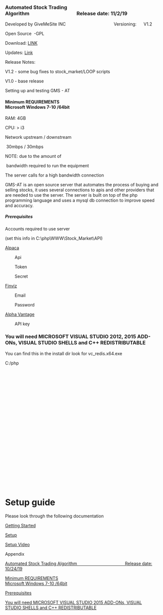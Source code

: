 <body class="c22"><h3 class="c18" id="h.zwigvrk2u4j"><span class="c6">Automated Stock Trading Algorithm</span><span class="c16">&nbsp;&nbsp;&nbsp;&nbsp;&nbsp;&nbsp;&nbsp;&nbsp;&nbsp;&nbsp;&nbsp;&nbsp;&nbsp;&nbsp;&nbsp;&nbsp;&nbsp;&nbsp;&nbsp;&nbsp;&nbsp;&nbsp;&nbsp;&nbsp;&nbsp;&nbsp;&nbsp;&nbsp;&nbsp;&nbsp;&nbsp;&nbsp;&nbsp;&nbsp;&nbsp;&nbsp;&nbsp;&nbsp;&nbsp;&nbsp;Release date: 11/2/19</span></h3><p class="c4"><span class="c5">Developed by GiveMeSite INC&nbsp;&nbsp;&nbsp;&nbsp;&nbsp;&nbsp;&nbsp;&nbsp;&nbsp;&nbsp;&nbsp;&nbsp;&nbsp;&nbsp;&nbsp;&nbsp;&nbsp;&nbsp;&nbsp;&nbsp;&nbsp;&nbsp;&nbsp;&nbsp;&nbsp;&nbsp;&nbsp;&nbsp;&nbsp;&nbsp;&nbsp;&nbsp;&nbsp;&nbsp;&nbsp;&nbsp;&nbsp;&nbsp;&nbsp;&nbsp;Versioning: &nbsp; &nbsp; &nbsp;V1.2 </span></p><p class="c4"><span class="c5">Open Source &nbsp;-GPL</span></p><p class="c2"><span class="c5"></span></p><p class="c4"><span>Download: </span><span class="c1"><a class="c3" href="https://www.google.com/url?q=https://drive.google.com/file/d/1nP-tJuN_vPQAbPyOefDizv7JVlEVajNK/view?usp%3Dsharing&amp;sa=D&amp;ust=1572749446755000">LINK</a></span></p><p class="c4"><span>Updates: </span><span class="c1"><a class="c3" href="https://www.google.com/url?q=https://docs.google.com/document/d/1Wc7gpU2DXHTt8MXYfoQlDiqcit8XET5mUCGNgLP8_d0/edit?usp%3Dsharing&amp;sa=D&amp;ust=1572749446755000">Link</a></span></p><p class="c2"><span class="c5"></span></p><p class="c4"><span class="c21">Release Notes: </span></p><p class="c4"><span class="c5">V1.2 - some bug fixes to stock_market/LOOP scripts </span></p><p class="c4"><span>V1.0 - base release </span></p><p class="c2"><span class="c5"></span></p><p class="c4 c13"><span class="c5">Setting up and testing GMS - AT</span></p><p class="c2 c13"><span class="c5"></span></p><p class="c2 c13"><span class="c5"></span></p><h4 class="c9" id="h.rqykganqmxkk"><span class="c19">Minimum REQUIREMENTS <br>Microsoft Windows 7-10 /64bit</span></h4><p class="c4"><span class="c7">RAM: 4GB</span></p><p class="c4"><span class="c7">CPU: &gt; i3 </span></p><p class="c4"><span class="c7">Network upstream / downstream</span></p><p class="c4"><span class="c7">&nbsp;30mbps / 30mbps </span></p><p class="c4"><span class="c8">NOTE: due to the amount of</span></p><p class="c4"><span class="c8">&nbsp;bandwidth required to run the equipment </span></p><p class="c4"><span class="c8">The server calls for a high bandwidth connection &nbsp;</span></p><p class="c2"><span class="c8"></span></p><p class="c2"><span class="c8"></span></p><p class="c2"><span class="c8"></span></p><p class="c2"><span class="c8"></span></p><p class="c4"><span class="c8">GMS-AT is an open source server that automates the process of buying and selling stocks, it uses several connections to apis and other providers that are needed to use the server. The server is built on top of the php programming language and uses a mysql db connection to improve speed and accuracy.</span></p><p class="c2"><span class="c8"></span></p><p class="c2"><span class="c8"></span></p><p class="c2"><span class="c8"></span></p><p class="c2"><span class="c8"></span></p><p class="c2"><span class="c8"></span></p><p class="c2"><span class="c8"></span></p><h5 class="c12" id="h.uhn8wbaxs8w4"><span class="c8">Prerequisites</span></h5><p class="c2"><span class="c8"></span></p><p class="c4"><span class="c5">Accounts required to use server</span></p><p class="c4"><span class="c5">(set this info in C:\php\WWW\Stock_Market\API)</span></p><p class="c2"><span class="c5"></span></p><p class="c4"><span class="c1"><a class="c3" href="https://www.google.com/url?q=https://alpaca.markets&amp;sa=D&amp;ust=1572749446758000">Alpaca </a></span></p><p class="c4"><span class="c5">&nbsp;&nbsp;&nbsp;&nbsp;&nbsp;&nbsp;&nbsp;&nbsp;Api </span></p><p class="c4"><span class="c5">&nbsp;&nbsp;&nbsp;&nbsp;&nbsp;&nbsp;&nbsp;&nbsp;Token</span></p><p class="c4"><span class="c5">&nbsp;&nbsp;&nbsp;&nbsp;&nbsp;&nbsp;&nbsp;&nbsp;Secret</span></p><p class="c4"><span class="c1"><a class="c3" href="https://www.google.com/url?q=https://finviz.com/elite.ashx&amp;sa=D&amp;ust=1572749446759000">Finviz</a></span></p><p class="c4"><span class="c5">&nbsp;&nbsp;&nbsp;&nbsp;&nbsp;&nbsp;&nbsp;&nbsp;Email</span></p><p class="c4"><span class="c5">&nbsp;&nbsp;&nbsp;&nbsp;&nbsp;&nbsp;&nbsp;&nbsp;Password</span></p><p class="c4"><span class="c1"><a class="c3" href="https://www.google.com/url?q=https://www.alphavantage.co/&amp;sa=D&amp;ust=1572749446759000">Alpha Vantage </a></span></p><p class="c4"><span class="c5">&nbsp;&nbsp;&nbsp;&nbsp;&nbsp;&nbsp;&nbsp;&nbsp;API key </span></p><p class="c2"><span class="c5"></span></p><p class="c2"><span class="c5"></span></p><h3 class="c18" id="h.svwf56zhexe7"><span class="c16">You will need MICROSOFT VISUAL STUDIO 2012, 2015 ADD-ONs, VISUAL STUDIO SHELLS and C++ REDISTRIBUTABLE</span></h3><p class="c4"><span class="c5">You can find this in the install dir look for vc_redis.x64.exe</span></p><p class="c4"><span class="c5">C:/php</span></p><p class="c4"><span style="overflow: hidden; display: inline-block; margin: 0.00px 0.00px; border: 0.00px solid #000000; transform: rotate(0.00rad) translateZ(0px); -webkit-transform: rotate(0.00rad) translateZ(0px); width: 192.50px; height: 376.18px;"><img alt="" src="images/image1.png" style="width: 800.53px; height: 860.19px; margin-left: -193.72px; margin-top: -360.57px; transform: rotate(0.00rad) translateZ(0px); -webkit-transform: rotate(0.00rad) translateZ(0px);" title=""></span></p><h1 class="c17 c23" id="h.f7a1tmsgir8a"><span class="c10"></span></h1><h1 class="c17" id="h.f7a1tmsgir8a-1"><span class="c10">Setup guide </span></h1><p class="c2"><span class="c5"></span></p><p class="c4"><span class="c5">Please look through the following documentation </span></p><p class="c2"><span class="c5"></span></p><p class="c2"><span class="c5"></span></p><p class="c2"><span class="c5"></span></p><p class="c2"><span class="c5"></span></p><p class="c2"><span class="c5"></span></p><p class="c4"><span class="c1"><a class="c3" href="https://www.google.com/url?q=https://docs.google.com/document/d/1EmDb1TL4Rs1e88D02cndFEKPBhAEtkqOrBSFEyoX5XU/edit?usp%3Dsharing&amp;sa=D&amp;ust=1572749446761000">Getting Started </a></span></p><p class="c2"><span class="c5"></span></p><p class="c4"><span class="c1"><a class="c3" href="https://www.google.com/url?q=https://docs.google.com/document/d/1AyVop7IgSTI2-wvlhmNwXqwJe_tFSZxAGcLOKoyhNbE/edit?usp%3Dsharing&amp;sa=D&amp;ust=1572749446762000">Setup</a></span></p><p class="c2"><span class="c5"></span></p><p class="c4"><span class="c1"><a class="c3" href="https://www.google.com/url?q=https://drive.google.com/file/d/1c56ea9RqzVZw30L_JmSZ2zM9hNFxm3ft/view?usp%3Dsharing&amp;sa=D&amp;ust=1572749446762000">Setup Video</a></span></p><p class="c2"><span class="c5"></span></p><p class="c2"><span class="c5"></span></p><p class="c2"><span class="c5"></span></p><p class="c2"><span class="c5"></span></p><p class="c2"><span class="c5"></span></p><p class="c2"><span class="c5"></span></p><p class="c2"><span class="c5"></span></p><p class="c2"><span class="c5"></span></p><p class="c2"><span class="c5"></span></p><p class="c2"><span class="c5"></span></p><p class="c2"><span class="c5"></span></p><p class="c2"><span class="c5"></span></p><p class="c2"><span class="c5"></span></p><p class="c2"><span class="c5"></span></p><p class="c2"><span class="c5"></span></p><p class="c2"><span class="c5"></span></p><p class="c2"><span class="c5"></span></p><p class="c2"><span class="c5"></span></p><p class="c2"><span class="c5"></span></p><p class="c2"><span class="c5"></span></p><p class="c2"><span class="c5"></span></p><p class="c2"><span class="c5"></span></p><p class="c2"><span class="c5"></span></p><p class="c2"><span class="c5"></span></p><p class="c4"><span class="c5">Appendix </span></p><p class="c14"><span class="c0"><a class="c3" href="#h.zwigvrk2u4j">Automated Stock Trading Algorithm&nbsp;&nbsp;&nbsp;&nbsp;&nbsp;&nbsp;&nbsp;&nbsp;&nbsp;&nbsp;&nbsp;&nbsp;&nbsp;&nbsp;&nbsp;&nbsp;&nbsp;&nbsp;&nbsp;&nbsp;&nbsp;&nbsp;&nbsp;&nbsp;&nbsp;&nbsp;&nbsp;&nbsp;&nbsp;&nbsp;&nbsp;&nbsp;&nbsp;&nbsp;&nbsp;&nbsp;&nbsp;&nbsp;&nbsp;&nbsp;Release date: 10/24/19</a></span></p><p class="c20"><span class="c0"><a class="c3" href="#h.rqykganqmxkk">Minimum REQUIREMENTS <br>Microsoft Windows 7-10 /64bit</a></span></p><p class="c15"><span class="c0"><a class="c3" href="#h.b1efxosl5un4">Prerequisites</a></span></p><p class="c11"><span class="c1"><a class="c3" href="#h.svwf56zhexe7">You will need MICROSOFT VISUAL STUDIO 2015 ADD-ONs, VISUAL STUDIO SHELLS and C++ REDISTRIBUTABLE</a></span></p><p class="c2"><span class="c5"></span></p><p class="c2"><span class="c5"></span></p></body></html>

